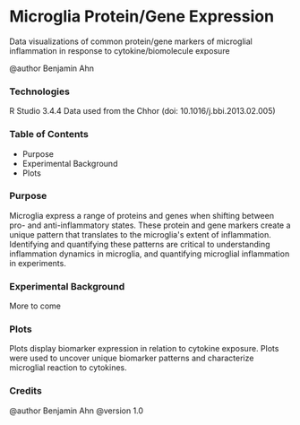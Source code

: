 # Microglia Protein/Gene Expression
Data visualizations of common protein/gene markers of microglial inflammation in response to cytokine/biomolecule exposure

@author Benjamin Ahn

### Technologies
R Studio 3.4.4
Data used from the Chhor (doi: 10.1016/j.bbi.2013.02.005)

### Table of Contents
* Purpose
* Experimental Background
* Plots

### Purpose
Microglia express a range of proteins and genes when shifting between pro- and anti-inflammatory states. These protein and gene markers create a unique pattern that translates to the microglia's extent of inflammation. Identifying and quantifying these patterns are critical to understanding inflammation dynamics in microglia, and quantifying microglial inflammation in experiments.

### Experimental Background
More to come

### Plots
Plots display biomarker expression in relation to cytokine exposure. Plots were used to uncover unique biomarker patterns and characterize microglial reaction to cytokines. 

### Credits
@author Benjamin Ahn
@version 1.0
